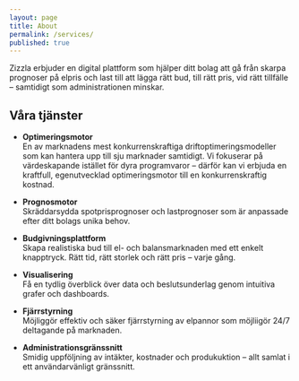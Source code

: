 ```yaml
---
layout: page
title: About
permalink: /services/
published: true
---
```


Zizzla erbjuder en digital plattform som hjälper ditt bolag att gå från skarpa prognoser på elpris och last till att lägga rätt bud, till rätt pris, vid rätt tillfälle – samtidigt som administrationen minskar.  

## Våra tjänster  

- **Optimeringsmotor**  
En av marknadens mest konkurrenskraftiga driftoptimeringsmodeller som kan hantera upp till sju marknader samtidigt. Vi fokuserar på värdeskapande istället för dyra programvaror – därför kan vi erbjuda en kraftfull, egenutvecklad optimeringsmotor till en konkurrenskraftig kostnad.  

- **Prognosmotor**  
  Skräddarsydda spotprisprognoser och lastprognoser som är anpassade efter ditt bolags unika behov.  

- **Budgivningsplattform**  
  Skapa realistiska bud till el- och balansmarknaden med ett enkelt knapptryck. Rätt tid, rätt storlek och rätt pris – varje gång.  

- **Visualisering**  
  Få en tydlig överblick över data och beslutsunderlag genom intuitiva grafer och dashboards.  

- **Fjärrstyrning**  
  Möjliggör effektiv och säker fjärrstyrning av elpannor som möjliigör 24/7 deltagande på marknaden.  

- **Administrationsgränssnitt**  
  Smidig uppföljning av intäkter, kostnader och produkuktion – allt samlat i ett användarvänligt gränssnitt.  

